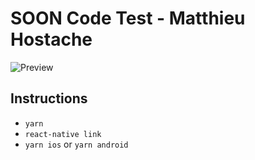 # SOON Code Test - Matthieu Hostache

![Preview](preview.gif)

## Instructions

* `yarn`
* `react-native link`
* `yarn ios` or `yarn android`
